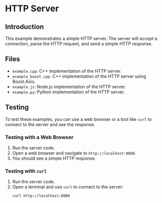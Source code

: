 # HTTP Server

## Introduction

This example demonstrates a simple HTTP server. The server will accept a connection, parse the HTTP request, and send a simple HTTP response.

## Files

- `example.cpp`: C++ implementation of the HTTP server.
- `example_boost.cpp`: C++ implementation of the HTTP server using Boost.Asio.
- `example.js`: Node.js implementation of the HTTP server.
- `example.py`: Python implementation of the HTTP server.

## Testing

To test these examples, you can use a web browser or a tool like `curl` to connect to the server and see the response.

### Testing with a Web Browser

1. Run the server code.
2. Open a web browser and navigate to `http://localhost:8080`.
3. You should see a simple HTTP response.

### Testing with `curl`

1. Run the server code.
2. Open a terminal and use `curl` to connect to the server:
   ```sh
   curl http://localhost:8080
   ```
